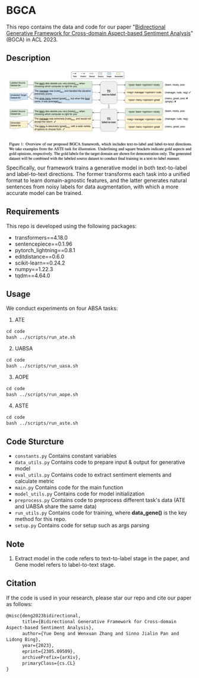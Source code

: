 # BGCA

This repo contains the data and code for our paper "[Bidirectional Generative Framework for Cross-domain Aspect-based Sentiment Analysis](https://arxiv.org/abs/2305.09509)" (BGCA) in ACL 2023.

## Description
![](./figure/overview.jpg)
Specifically, our framework trains a generative model in both text-to-label and label-to-text directions. The former transforms each task into a unified format to learn domain-agnostic features, and the latter generates natural sentences from noisy labels for data augmentation, with which a more accurate model can be trained.

## Requirements

This repo is developed using the following packages:
- transformers==4.18.0
- sentencepiece==0.1.96
- pytorch_lightning==0.8.1
- editdistance==0.6.0
- scikit-learn==0.24.2
- numpy==1.22.3
- tqdm==4.64.0

## Usage
We conduct experiments on four ABSA tasks:
1. ATE
```
cd code
bash ../scripts/run_ate.sh
```
2. UABSA
```
cd code
bash ../scripts/run_uasa.sh
```
3. AOPE
```
cd code
bash ../scripts/run_aope.sh
```
4. ASTE
```
cd code
bash ../scripts/run_aste.sh
```

## Code Sturcture
* ```constants.py``` Contains constant variables
* ```data_utils.py``` Contains code to prepare input & output for generative model
* ```eval_utils.py``` Contains code to extract sentiment elements and calculate metric
* ```main.py``` Contains code for the main function
* ```model_utils.py``` Contains code for model initialization
* ```preprocess.py``` Contains code to preprocess different task's data (ATE and UABSA share the same data)
* ```run_utils.py``` Contains code for training, where **data_gene()** is the key method for this repo.
* ```setup.py``` Contains code for setup such as args parsing

## Note
1. Extract model in the code refers to text-to-label stage in the paper, and Gene model refers to label-to-text stage.


## Citation
If the code is used in your research, please star our repo and cite our paper as follows:
```
@misc{deng2023bidirectional,
      title={Bidirectional Generative Framework for Cross-domain Aspect-based Sentiment Analysis},
      author={Yue Deng and Wenxuan Zhang and Sinno Jialin Pan and Lidong Bing},
      year={2023},
      eprint={2305.09509},
      archivePrefix={arXiv},
      primaryClass={cs.CL}
}
```
